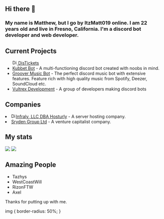 ## Hi there 👋

<h3>My name is Matthew, but I go by ItzMatt019 online. I am 22 years old and live in Fresno, California. I'm a discord bot developer and web developer.</h3>

<h2>Current Projects</h2>
<ul>
<a href="https://distickets.com/"><img alt="DisTickets Logo" title="DisTickets Logo" height="15" width="15" src="https://distickets.com/assets/img/logo.png"> DisTickets</a>
  <li><a href="https://kubbet.com">Kubbet Bot</a> - A multi-functioning discord bot created with noobs in mind.</li>
  <li><a href="https://grooverbot.com">Groover Music Bot</a> - The perfect discord music bot with extensive features. Feature rich with high quality music from Spotify, Deezer, SoundCloud etc.</li>
  <li><a href="https://vultrex.dev">Vultrex Development</a> - A group of developers making discord bots</li>
</ul>

<h2>Companies</h2>
  <li><a href="https://hosturly.com"><img alt="DisTickets Logo" title="DisTickets Logo" height="15" width="15" src="https://distickets.com/assets/img/logo.png">Infraly, LLC DBA Hosturly</a> - A server hosting company.</li>
  <li><a href="https://sryden.gg">Sryden Group Ltd</a> - A venture capitalist company.</li>

<h2>My stats</h2>
<img src="https://github-readme-stats.vercel.app/api?username=itzmatt019&show_icons=true&theme=radical&count_private=true&include_all_commits=true">
<img src="https://github-readme-stats.vercel.app/api/top-langs/?username=itzmatt019&theme=radical&layout=compact">

<h2>Amazing People</h2>
<ul>
  <li>Tazhys</li>
  <li>WestCoastWill</li>
  <li>RizonFTW</li>
  <li>Axel</li>
</ul>

Thanks for putting up with me.

img {
  border-radius: 50%;
}